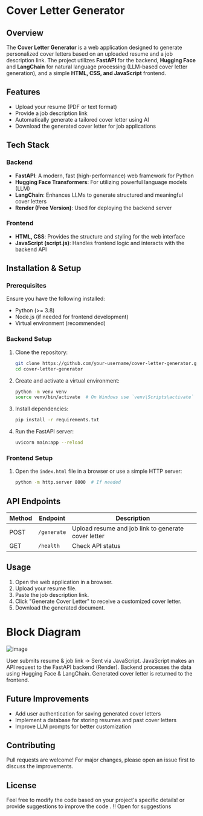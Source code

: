 # Cover Letter Generator

## Overview
The **Cover Letter Generator** is a web application designed to generate personalized cover letters based on an uploaded resume and a job description link. The project utilizes **FastAPI** for the backend, **Hugging Face** and **LangChain** for natural language processing (LLM-based cover letter generation), and a simple **HTML, CSS, and JavaScript** frontend.

## Features
- Upload your resume (PDF or text format)
- Provide a job description link
- Automatically generate a tailored cover letter using AI
- Download the generated cover letter for job applications

## Tech Stack
### Backend
- **FastAPI**: A modern, fast (high-performance) web framework for Python
- **Hugging Face Transformers**: For utilizing powerful language models (LLM)
- **LangChain**: Enhances LLMs to generate structured and meaningful cover letters
- **Render (Free Version)**: Used for deploying the backend server

### Frontend
- **HTML, CSS**: Provides the structure and styling for the web interface
- **JavaScript (script.js)**: Handles frontend logic and interacts with the backend API

## Installation & Setup
### Prerequisites
Ensure you have the following installed:
- Python (>= 3.8)
- Node.js (if needed for frontend development)
- Virtual environment (recommended)

### Backend Setup
1. Clone the repository:
   ```bash
   git clone https://github.com/your-username/cover-letter-generator.git
   cd cover-letter-generator
   ```
2. Create and activate a virtual environment:
   ```bash
   python -m venv venv
   source venv/bin/activate  # On Windows use `venv\Scripts\activate`
   ```
3. Install dependencies:
   ```bash
   pip install -r requirements.txt
   ```
4. Run the FastAPI server:
   ```bash
   uvicorn main:app --reload
   ```

### Frontend Setup
1. Open the `index.html` file in a browser or use a simple HTTP server:
   ```bash
   python -m http.server 8000  # If needed
   ```

## API Endpoints
| Method | Endpoint | Description |
|--------|---------|-------------|
| POST   | `/generate` | Upload resume and job link to generate cover letter |
| GET    | `/health` | Check API status |

## Usage
1. Open the web application in a browser.
2. Upload your resume file.
3. Paste the job description link.
4. Click "Generate Cover Letter" to receive a customized cover letter.
5. Download the generated document.

# Block Diagram

![image](https://github.com/user-attachments/assets/870cc9f0-90a1-4434-93a7-dc358e778142)


User submits resume & job link → Sent via JavaScript.
JavaScript makes an API request to the FastAPI backend (Render).
Backend processes the data using Hugging Face & LangChain.
Generated cover letter is returned to the frontend.

## Future Improvements
- Add user authentication for saving generated cover letters
- Implement a database for storing resumes and past cover letters
- Improve LLM prompts for better customization

## Contributing
Pull requests are welcome! For major changes, please open an issue first to discuss the improvements.

## License
Feel free to modify the code based on your project's specific details! or provide suggestions to improve the code . 
!! Open for suggestions 


